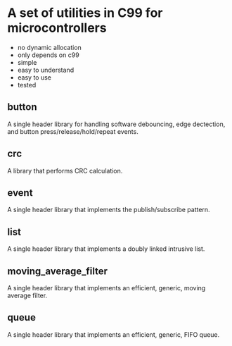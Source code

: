 # A set of utilities in C99 for microcontrollers

* no dynamic allocation
* only depends on c99
* simple
* easy to understand
* easy to use
* tested

## button

A single header library for handling software debouncing, edge dectection, and button press/release/hold/repeat events.

## crc

A library that performs CRC calculation.

## event

A single header library that implements the publish/subscribe pattern.

## list

A single header library that implements a doubly linked intrusive list.

## moving_average_filter

A single header library that implements an efficient, generic, moving average filter.

## queue

A single header library that implements an efficient, generic, FIFO queue.